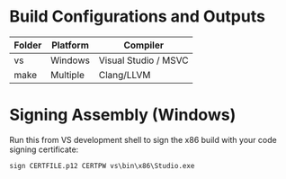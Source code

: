 # Build Configurations and Outputs

| Folder  | Platform | Compiler             |
|---------|----------|----------------------|
| vs      | Windows  | Visual Studio / MSVC |
| make    | Multiple | Clang/LLVM           |

# Signing Assembly (Windows)

Run this from VS development shell to sign the x86 build with your code signing certificate:

```
sign CERTFILE.p12 CERTPW vs\bin\x86\Studio.exe
```
